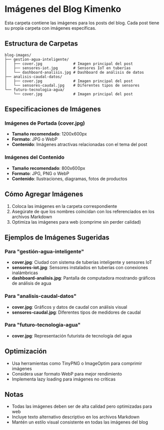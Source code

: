 # Imágenes del Blog Kimenko

Esta carpeta contiene las imágenes para los posts del blog. Cada post tiene su propia carpeta con imágenes específicas.

## Estructura de Carpetas

```
blog-images/
├── gestion-agua-inteligente/
│   ├── cover.jpg              # Imagen principal del post
│   ├── sensores-iot.jpg       # Sensores IoT en tuberías
│   └── dashboard-analisis.jpg # Dashboard de análisis de datos
├── analisis-caudal-datos/
│   ├── cover.jpg              # Imagen principal del post
│   └── sensores-caudal.jpg    # Diferentes tipos de sensores
└── futuro-tecnologia-agua/
    └── cover.jpg              # Imagen principal del post
```

## Especificaciones de Imágenes

### Imágenes de Portada (cover.jpg)
- **Tamaño recomendado**: 1200x600px
- **Formato**: JPG o WebP
- **Contenido**: Imágenes atractivas relacionadas con el tema del post

### Imágenes del Contenido
- **Tamaño recomendado**: 800x600px
- **Formato**: JPG, PNG o WebP
- **Contenido**: Ilustraciones, diagramas, fotos de productos

## Cómo Agregar Imágenes

1. Coloca las imágenes en la carpeta correspondiente
2. Asegúrate de que los nombres coincidan con los referenciados en los archivos Markdown
3. Optimiza las imágenes para web (comprime sin perder calidad)

## Ejemplos de Imágenes Sugeridas

### Para "gestión-agua-inteligente"
- **cover.jpg**: Ciudad con sistema de tuberías inteligente y sensores IoT
- **sensores-iot.jpg**: Sensores instalados en tuberías con conexiones inalámbricas
- **dashboard-analisis.jpg**: Pantalla de computadora mostrando gráficos de análisis de agua

### Para "analisis-caudal-datos"
- **cover.jpg**: Gráficos y datos de caudal con análisis visual
- **sensores-caudal.jpg**: Diferentes tipos de medidores de caudal

### Para "futuro-tecnologia-agua"
- **cover.jpg**: Representación futurista de tecnología del agua

## Optimización

- Usa herramientas como TinyPNG o ImageOptim para comprimir imágenes
- Considera usar formato WebP para mejor rendimiento
- Implementa lazy loading para imágenes no críticas

## Notas

- Todas las imágenes deben ser de alta calidad pero optimizadas para web
- Incluye texto alternativo descriptivo en los archivos Markdown
- Mantén un estilo visual consistente en todas las imágenes del blog
